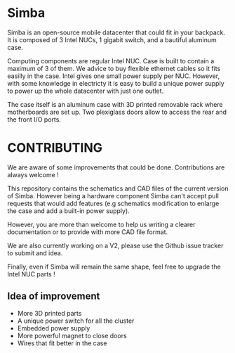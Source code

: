 # Simba
Simba is an open-source mobile datacenter that could fit in your backpack. It is composed of 3 Intel NUCs, 1 gigabit switch, and a bautiful aluminum case.

Computing components are regular Intel NUC. Case is built to contain a maximum of 3 of them.
We advice to buy flexible ethernet cables so it fits easilly in the case.
Intel gives one small power supply per NUC. However, with some knowledge in electricty it is easy to build a unique power supply to power up the whole datacenter with just one outlet.

The case itself is an aluminum case with 3D printed removable rack where motherboards are set up. Two plexiglass doors allow to access the rear and the front I/O ports.

# CONTRIBUTING

We are aware of some improvements that could be done. Contributions are always welcome !

This repository contains the schematics and CAD files of the current version of Simba. However being a hardware component Simba can't accept pull requests that would add features (e.g schematics modification to enlarge the case and add a built-in power supply).

However, you are more than welcome to help us writing a clearer documentation or to provide with more CAD file format.

We are also currently working on a V2, please use the Github issue tracker to submit and idea.

Finally, even if Simba will remain the same shape, feel free to upgrade the Intel NUC parts !

## Idea of improvement

- More 3D printed parts
- A unique power switch for all the cluster
- Embedded power supply
- More powerful magnet to close doors
- Wires that fit better in the case
